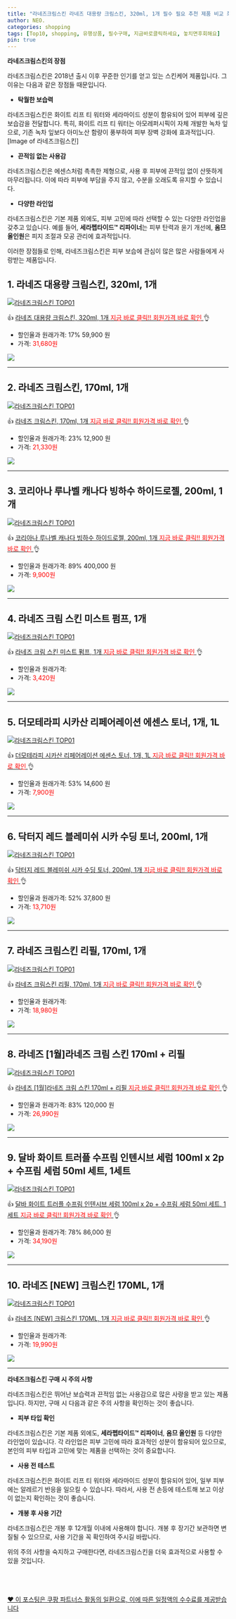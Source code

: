 ```yaml
---
title: "라네즈크림스킨 라네즈 대용량 크림스킨, 320ml, 1개 필수 필요 추천 제품 비교 최저 가격 비교 장점 구매 후기 구매평"
author: NEO.
categories: shopping
tags: [Top10, shopping, 유행상품, 필수구매, 지금바로클릭하세요, 놓치면후회해요]
pin: true
---
```

**라네즈크림스킨의 장점**

라네즈크림스킨은 2018년 출시 이후 꾸준한 인기를 얻고 있는 스킨케어 제품입니다. 그 이유는 다음과 같은 장점들 때문입니다.

* **탁월한 보습력**

라네즈크림스킨은 화이트 리프 티 워터와 세라마이드 성분이 함유되어 있어 피부에 깊은 보습감을 전달합니다. 특히, 화이트 리프 티 워터는 아모레퍼시픽이 자체 개발한 녹차 잎으로, 기존 녹차 잎보다 아미노산 함량이 풍부하여 피부 장벽 강화에 효과적입니다.
[Image of 라네즈크림스킨]

* **끈적임 없는 사용감**

라네즈크림스킨은 에센스처럼 촉촉한 제형으로, 사용 후 피부에 끈적임 없이 산뜻하게 마무리됩니다. 이에 따라 피부에 부담을 주지 않고, 수분을 오래도록 유지할 수 있습니다.

* **다양한 라인업**

라네즈크림스킨은 기본 제품 외에도, 피부 고민에 따라 선택할 수 있는 다양한 라인업을 갖추고 있습니다. 예를 들어, **세라펩타이드™ 리파이너**는 피부 탄력과 윤기 개선에, **옴므 올인원**은 피지 조절과 모공 관리에 효과적입니다.

이러한 장점들로 인해, 라네즈크림스킨은 피부 보습에 관심이 많은 많은 사람들에게 사랑받는 제품입니다.

   

## 1. 라네즈 대용량 크림스킨, 320ml, 1개

[![라네즈크림스킨 TOP01](https://thumbnail9.coupangcdn.com/thumbnails/remote/490x490ex/image/retail/images/1748389849131677-0939f511-a96d-416a-b8f9-ee9ab3a0fe08.jpg)](https://link.coupang.com/re/AFFSDP?lptag=AF3617701&subid=GithubCoopas&pageKey=7184263215&traceid=V0-153&itemId=19646451730&vendorItemId=86752544083)


👍 [라네즈 대용량 크림스킨, 320ml, 1개 <font color=red> 지금 바로 클릭!! 회원가격 바로 확인 </font> ](https://link.coupang.com/re/AFFSDP?lptag=AF3617701&subid=GithubCoopas&pageKey=7184263215&traceid=V0-153&itemId=19646451730&vendorItemId=86752544083) 👌 


- 할인율과 원래가격: 17%  59,900   원
- 가격: <span style='color:red'>31,680원</span>

[![](/discount_price.png)](https://link.coupang.com/re/AFFSDP?lptag=AF3617701&subid=GithubCoopas&pageKey=7184263215&traceid=V0-153&itemId=19646451730&vendorItemId=86752544083)

---


   

## 2. 라네즈 크림스킨, 170ml, 1개

[![라네즈크림스킨 TOP01](https://thumbnail6.coupangcdn.com/thumbnails/remote/490x490ex/image/rs_quotation_api/a4ibu6mi/2b672b463d754da486442179e5e209a8.jpg)](https://link.coupang.com/re/AFFSDP?lptag=AF3617701&subid=GithubCoopas&pageKey=7184263215&traceid=V0-153&itemId=18124818635&vendorItemId=87501162070)


👍 [라네즈 크림스킨, 170ml, 1개 <font color=red> 지금 바로 클릭!! 회원가격 바로 확인 </font> ](https://link.coupang.com/re/AFFSDP?lptag=AF3617701&subid=GithubCoopas&pageKey=7184263215&traceid=V0-153&itemId=18124818635&vendorItemId=87501162070) 👌 


- 할인율과 원래가격: 23%  12,900   원
- 가격: <span style='color:red'>21,330원</span>

[![](/discount_price.png)](https://link.coupang.com/re/AFFSDP?lptag=AF3617701&subid=GithubCoopas&pageKey=7184263215&traceid=V0-153&itemId=18124818635&vendorItemId=87501162070)

---


   

## 3. 코리아나 루나벨 캐나다 빙하수 하이드로젤, 200ml, 1개

[![라네즈크림스킨 TOP01](https://thumbnail8.coupangcdn.com/thumbnails/remote/490x490ex/image/retail/images/2540315185756670-a65efe40-faa1-4516-a0bf-24a427bd06ea.jpg)](https://link.coupang.com/re/AFFSDP?lptag=AF3617701&subid=GithubCoopas&pageKey=7595336077&traceid=V0-153&itemId=20079491280&vendorItemId=3726126354)


👍 [코리아나 루나벨 캐나다 빙하수 하이드로젤, 200ml, 1개 <font color=red> 지금 바로 클릭!! 회원가격 바로 확인 </font> ](https://link.coupang.com/re/AFFSDP?lptag=AF3617701&subid=GithubCoopas&pageKey=7595336077&traceid=V0-153&itemId=20079491280&vendorItemId=3726126354) 👌 


- 할인율과 원래가격: 89%  400,000   원
- 가격: <span style='color:red'>9,900원</span>

[![](/discount_price.png)](https://link.coupang.com/re/AFFSDP?lptag=AF3617701&subid=GithubCoopas&pageKey=7595336077&traceid=V0-153&itemId=20079491280&vendorItemId=3726126354)

---


   

## 4. 라네즈 크림 스킨 미스트 펌프, 1개

[![라네즈크림스킨 TOP01](https://thumbnail10.coupangcdn.com/thumbnails/remote/490x490ex/image/retail/images/2023/05/09/18/4/76cea5b9-c4cc-4362-bd84-397e70d584b3.jpg)](https://link.coupang.com/re/AFFSDP?lptag=AF3617701&subid=GithubCoopas&pageKey=7323283373&traceid=V0-153&itemId=18786982401&vendorItemId=85918214572)


👍 [라네즈 크림 스킨 미스트 펌프, 1개 <font color=red> 지금 바로 클릭!! 회원가격 바로 확인 </font> ](https://link.coupang.com/re/AFFSDP?lptag=AF3617701&subid=GithubCoopas&pageKey=7323283373&traceid=V0-153&itemId=18786982401&vendorItemId=85918214572) 👌 


- 할인율과 원래가격: 
- 가격: <span style='color:red'>3,420원</span>

[![](/discount_price.png)](https://link.coupang.com/re/AFFSDP?lptag=AF3617701&subid=GithubCoopas&pageKey=7323283373&traceid=V0-153&itemId=18786982401&vendorItemId=85918214572)

---


   

## 5. 더모테라피 시카산 리페어레이션 에센스 토너, 1개, 1L

[![라네즈크림스킨 TOP01](https://thumbnail7.coupangcdn.com/thumbnails/remote/490x490ex/image/retail/images/2263173208605858-bfbde61c-b24e-49ed-a22c-1700104ddc48.jpg)](https://link.coupang.com/re/AFFSDP?lptag=AF3617701&subid=GithubCoopas&pageKey=7217976988&traceid=V0-153&itemId=6212935454&vendorItemId=4325880090)


👍 [더모테라피 시카산 리페어레이션 에센스 토너, 1개, 1L <font color=red> 지금 바로 클릭!! 회원가격 바로 확인 </font> ](https://link.coupang.com/re/AFFSDP?lptag=AF3617701&subid=GithubCoopas&pageKey=7217976988&traceid=V0-153&itemId=6212935454&vendorItemId=4325880090) 👌 


- 할인율과 원래가격: 53%  14,600   원
- 가격: <span style='color:red'>7,900원</span>

[![](/discount_price.png)](https://link.coupang.com/re/AFFSDP?lptag=AF3617701&subid=GithubCoopas&pageKey=7217976988&traceid=V0-153&itemId=6212935454&vendorItemId=4325880090)

---


   

## 6. 닥터지 레드 블레미쉬 시카 수딩 토너, 200ml, 1개

[![라네즈크림스킨 TOP01](https://thumbnail8.coupangcdn.com/thumbnails/remote/490x490ex/image/retail/images/1817985208705261-5e15e252-6486-4507-8f70-c7a8cbd5ce42.jpg)](https://link.coupang.com/re/AFFSDP?lptag=AF3617701&subid=GithubCoopas&pageKey=7685374088&traceid=V0-153&itemId=20536974855&vendorItemId=81821492106)


👍 [닥터지 레드 블레미쉬 시카 수딩 토너, 200ml, 1개 <font color=red> 지금 바로 클릭!! 회원가격 바로 확인 </font> ](https://link.coupang.com/re/AFFSDP?lptag=AF3617701&subid=GithubCoopas&pageKey=7685374088&traceid=V0-153&itemId=20536974855&vendorItemId=81821492106) 👌 


- 할인율과 원래가격: 52%  37,800   원
- 가격: <span style='color:red'>13,710원</span>

[![](/discount_price.png)](https://link.coupang.com/re/AFFSDP?lptag=AF3617701&subid=GithubCoopas&pageKey=7685374088&traceid=V0-153&itemId=20536974855&vendorItemId=81821492106)

---


   

## 7. 라네즈 크림스킨 리필, 170ml, 1개

[![라네즈크림스킨 TOP01](https://thumbnail8.coupangcdn.com/thumbnails/remote/490x490ex/image/retail/images/2023/03/08/20/6/c98fd32c-6ef9-48be-8d72-8acc197be167.jpg)](https://link.coupang.com/re/AFFSDP?lptag=AF3617701&subid=GithubCoopas&pageKey=7184272798&traceid=V0-153&itemId=18124851681&vendorItemId=85275820645)


👍 [라네즈 크림스킨 리필, 170ml, 1개 <font color=red> 지금 바로 클릭!! 회원가격 바로 확인 </font> ](https://link.coupang.com/re/AFFSDP?lptag=AF3617701&subid=GithubCoopas&pageKey=7184272798&traceid=V0-153&itemId=18124851681&vendorItemId=85275820645) 👌 


- 할인율과 원래가격: 
- 가격: <span style='color:red'>18,980원</span>

[![](/discount_price.png)](https://link.coupang.com/re/AFFSDP?lptag=AF3617701&subid=GithubCoopas&pageKey=7184272798&traceid=V0-153&itemId=18124851681&vendorItemId=85275820645)

---


   

## 8. 라네즈 [1월]라네즈 크림 스킨 170ml + 리필

[![라네즈크림스킨 TOP01](https://thumbnail8.coupangcdn.com/thumbnails/remote/490x490ex/image/vendor_inventory/c50e/a7227b4427b95ca5dfb044ab0065d3a1c7e79e2a2ae65365388a4bd5bec6.jpg)](https://link.coupang.com/re/AFFSDP?lptag=AF3617701&subid=GithubCoopas&pageKey=7103379158&traceid=V0-153&itemId=17736592565&vendorItemId=87341317308)


👍 [라네즈 [1월]라네즈 크림 스킨 170ml + 리필 <font color=red> 지금 바로 클릭!! 회원가격 바로 확인 </font> ](https://link.coupang.com/re/AFFSDP?lptag=AF3617701&subid=GithubCoopas&pageKey=7103379158&traceid=V0-153&itemId=17736592565&vendorItemId=87341317308) 👌 


- 할인율과 원래가격: 83%  120,000   원
- 가격: <span style='color:red'>26,990원</span>

[![](/discount_price.png)](https://link.coupang.com/re/AFFSDP?lptag=AF3617701&subid=GithubCoopas&pageKey=7103379158&traceid=V0-153&itemId=17736592565&vendorItemId=87341317308)

---


   

## 9. 달바 화이트 트러플 수프림 인텐시브 세럼 100ml x 2p + 수프림 세럼 50ml 세트, 1세트

[![라네즈크림스킨 TOP01](https://thumbnail8.coupangcdn.com/thumbnails/remote/490x490ex/image/retail/images/3227794821051192-32e17947-66b1-4b84-a0f1-1c4dbbb1cb63.png)](https://link.coupang.com/re/AFFSDP?lptag=AF3617701&subid=GithubCoopas&pageKey=6137107889&traceid=V0-153&itemId=11744003733&vendorItemId=79017906112)


👍 [달바 화이트 트러플 수프림 인텐시브 세럼 100ml x 2p + 수프림 세럼 50ml 세트, 1세트 <font color=red> 지금 바로 클릭!! 회원가격 바로 확인 </font> ](https://link.coupang.com/re/AFFSDP?lptag=AF3617701&subid=GithubCoopas&pageKey=6137107889&traceid=V0-153&itemId=11744003733&vendorItemId=79017906112) 👌 


- 할인율과 원래가격: 78%  86,000   원
- 가격: <span style='color:red'>34,190원</span>

[![](/discount_price.png)](https://link.coupang.com/re/AFFSDP?lptag=AF3617701&subid=GithubCoopas&pageKey=6137107889&traceid=V0-153&itemId=11744003733&vendorItemId=79017906112)

---


   

## 10. 라네즈 [NEW] 크림스킨 170ML, 1개

[![라네즈크림스킨 TOP01](https://thumbnail8.coupangcdn.com/thumbnails/remote/490x490ex/image/vendor_inventory/d8aa/21f6840ac6aa13a6960d86017d78532ef5659427a127922a58a2182cc98b.jpg)](https://link.coupang.com/re/AFFSDP?lptag=AF3617701&subid=GithubCoopas&pageKey=7609884722&traceid=V0-153&itemId=20405681716&vendorItemId=87487908773)


👍 [라네즈 [NEW] 크림스킨 170ML, 1개 <font color=red> 지금 바로 클릭!! 회원가격 바로 확인 </font> ](https://link.coupang.com/re/AFFSDP?lptag=AF3617701&subid=GithubCoopas&pageKey=7609884722&traceid=V0-153&itemId=20405681716&vendorItemId=87487908773) 👌 


- 할인율과 원래가격: 
- 가격: <span style='color:red'>19,990원</span>

[![](/discount_price.png)](https://link.coupang.com/re/AFFSDP?lptag=AF3617701&subid=GithubCoopas&pageKey=7609884722&traceid=V0-153&itemId=20405681716&vendorItemId=87487908773)

---
**라네즈크림스킨 구매 시 주의 사항**

라네즈크림스킨은 뛰어난 보습력과 끈적임 없는 사용감으로 많은 사랑을 받고 있는 제품입니다. 하지만, 구매 시 다음과 같은 주의 사항을 확인하는 것이 좋습니다.

* **피부 타입 확인**

라네즈크림스킨은 기본 제품 외에도, **세라펩타이드™ 리파이너**, **옴므 올인원** 등 다양한 라인업이 있습니다. 각 라인업은 피부 고민에 따라 효과적인 성분이 함유되어 있으므로, 본인의 피부 타입과 고민에 맞는 제품을 선택하는 것이 중요합니다.

* **사용 전 테스트**

라네즈크림스킨은 화이트 리프 티 워터와 세라마이드 성분이 함유되어 있어, 일부 피부에는 알레르기 반응을 일으킬 수 있습니다. 따라서, 사용 전 손등에 테스트해 보고 이상이 없는지 확인하는 것이 좋습니다.

* **개봉 후 사용 기간**

라네즈크림스킨은 개봉 후 12개월 이내에 사용해야 합니다. 개봉 후 장기간 보관하면 변질될 수 있으므로, 사용 기간을 꼭 확인하여 주시길 바랍니다.

위의 주의 사항을 숙지하고 구매한다면, 라네즈크림스킨을 더욱 효과적으로 사용할 수 있을 것입니다.<br><br><br><br><br> [ ❤  이 포스팅은 쿠팡 파트너스 활동의 일환으로, 이에 따른 일정액의 수수료를 제공받습니다](https://link.coupang.com/a/bcEFyh)